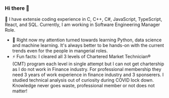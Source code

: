 ### Hi there 👋

<!--
**pramesh1105/pramesh1105** is a ✨ _special_ ✨ repository because its `README.md` (this file) appears on your GitHub profile.

Here are some ideas to get you started:

- 🔭 I have extensie coding and designing experience in C++, C#, JavaScript, TypeScript, React, and SQL. Currently, I am working as Principal Software Engineering Manager in Microsoft. ...
- 🌱 I’m currently learning ...
- 👯 I’m looking to collaborate on ...
- 🤔 I’m looking for help with ...
- 💬 Ask me about ...
- 📫 How to reach me: ...
- 😄 Pronouns: ...
- ⚡ Fun fact: ...
-->
🔭 I have extensie coding experience in C, C++, C#, JavaScript, TypeScript, React, and SQL. Currently, I am working in Software Engineering Manager Role.
- 🌱 Right now my attention turned towards learning Python, data science and machine learning. It's always better to be hands-on with the current trends even for the people in mangerial roles.
- ⚡ Fun facts: I cleared all 3 levels of Chartered Market Technician® (CMT) program each level in single attempt but I can not get chartership as I do not work in Finance industry. For professional membership they need 3 years of work experience in finance industry and 3 sponserers. I studied technical analysis out of curiosity during COVID lock down. Knowledge never goes waste, professional member or not does not matter!
